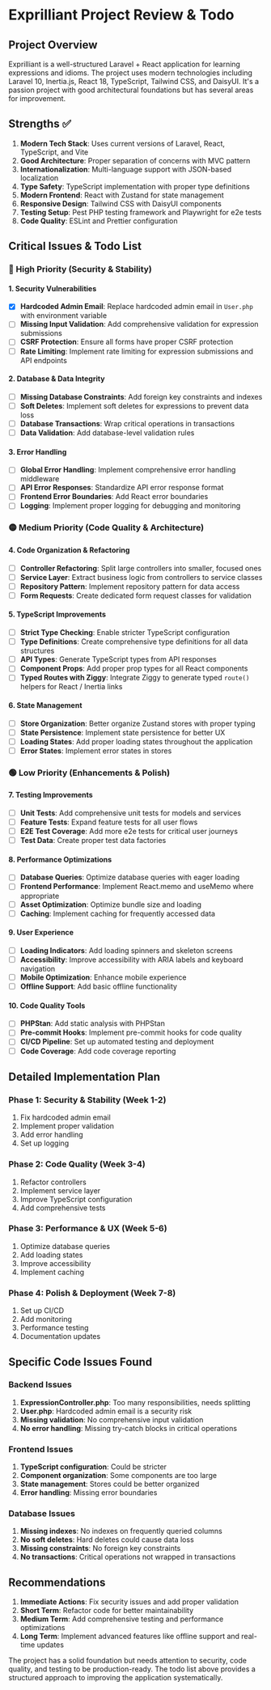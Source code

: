 # Exprilliant Project Review & Todo

## Project Overview
Exprilliant is a well-structured Laravel + React application for learning expressions and idioms. The project uses modern technologies including Laravel 10, Inertia.js, React 18, TypeScript, Tailwind CSS, and DaisyUI. It's a passion project with good architectural foundations but has several areas for improvement.

## Strengths ✅

1. **Modern Tech Stack**: Uses current versions of Laravel, React, TypeScript, and Vite
2. **Good Architecture**: Proper separation of concerns with MVC pattern
3. **Internationalization**: Multi-language support with JSON-based localization
4. **Type Safety**: TypeScript implementation with proper type definitions
5. **Modern Frontend**: React with Zustand for state management
6. **Responsive Design**: Tailwind CSS with DaisyUI components
7. **Testing Setup**: Pest PHP testing framework and Playwright for e2e tests
8. **Code Quality**: ESLint and Prettier configuration

## Critical Issues & Todo List

### 🔴 High Priority (Security & Stability)

#### 1. **Security Vulnerabilities**
- [x] **Hardcoded Admin Email**: Replace hardcoded admin email in `User.php` with environment variable
- [ ] **Missing Input Validation**: Add comprehensive validation for expression submissions
- [ ] **CSRF Protection**: Ensure all forms have proper CSRF protection
- [ ] **Rate Limiting**: Implement rate limiting for expression submissions and API endpoints

#### 2. **Database & Data Integrity**
- [ ] **Missing Database Constraints**: Add foreign key constraints and indexes
- [ ] **Soft Deletes**: Implement soft deletes for expressions to prevent data loss
- [ ] **Database Transactions**: Wrap critical operations in transactions
- [ ] **Data Validation**: Add database-level validation rules

#### 3. **Error Handling**
- [ ] **Global Error Handling**: Implement comprehensive error handling middleware
- [ ] **API Error Responses**: Standardize API error response format
- [ ] **Frontend Error Boundaries**: Add React error boundaries
- [ ] **Logging**: Implement proper logging for debugging and monitoring

### 🟡 Medium Priority (Code Quality & Architecture)

#### 4. **Code Organization & Refactoring**
- [ ] **Controller Refactoring**: Split large controllers into smaller, focused ones
- [ ] **Service Layer**: Extract business logic from controllers to service classes
- [ ] **Repository Pattern**: Implement repository pattern for data access
- [ ] **Form Requests**: Create dedicated form request classes for validation

#### 5. **TypeScript Improvements**
- [ ] **Strict Type Checking**: Enable stricter TypeScript configuration
- [ ] **Type Definitions**: Create comprehensive type definitions for all data structures
- [ ] **API Types**: Generate TypeScript types from API responses
- [ ] **Component Props**: Add proper prop types for all React components
- [ ] **Typed Routes with Ziggy**: Integrate Ziggy to generate typed `route()` helpers for React / Inertia links

#### 6. **State Management**
- [ ] **Store Organization**: Better organize Zustand stores with proper typing
- [ ] **State Persistence**: Implement state persistence for better UX
- [ ] **Loading States**: Add proper loading states throughout the application
- [ ] **Error States**: Implement error states in stores

### 🟢 Low Priority (Enhancements & Polish)

#### 7. **Testing Improvements**
- [ ] **Unit Tests**: Add comprehensive unit tests for models and services
- [ ] **Feature Tests**: Expand feature tests for all user flows
- [ ] **E2E Test Coverage**: Add more e2e tests for critical user journeys
- [ ] **Test Data**: Create proper test data factories

#### 8. **Performance Optimizations**
- [ ] **Database Queries**: Optimize database queries with eager loading
- [ ] **Frontend Performance**: Implement React.memo and useMemo where appropriate
- [ ] **Asset Optimization**: Optimize bundle size and loading
- [ ] **Caching**: Implement caching for frequently accessed data

#### 9. **User Experience**
- [ ] **Loading Indicators**: Add loading spinners and skeleton screens
- [ ] **Accessibility**: Improve accessibility with ARIA labels and keyboard navigation
- [ ] **Mobile Optimization**: Enhance mobile experience
- [ ] **Offline Support**: Add basic offline functionality

#### 10. **Code Quality Tools**
- [ ] **PHPStan**: Add static analysis with PHPStan
- [ ] **Pre-commit Hooks**: Implement pre-commit hooks for code quality
- [ ] **CI/CD Pipeline**: Set up automated testing and deployment
- [ ] **Code Coverage**: Add code coverage reporting

## Detailed Implementation Plan

### Phase 1: Security & Stability (Week 1-2)
1. Fix hardcoded admin email
2. Implement proper validation
3. Add error handling
4. Set up logging

### Phase 2: Code Quality (Week 3-4)
1. Refactor controllers
2. Implement service layer
3. Improve TypeScript configuration
4. Add comprehensive tests

### Phase 3: Performance & UX (Week 5-6)
1. Optimize database queries
2. Add loading states
3. Improve accessibility
4. Implement caching

### Phase 4: Polish & Deployment (Week 7-8)
1. Set up CI/CD
2. Add monitoring
3. Performance testing
4. Documentation updates

## Specific Code Issues Found

### Backend Issues
1. **ExpressionController.php**: Too many responsibilities, needs splitting
2. **User.php**: Hardcoded admin email is a security risk
3. **Missing validation**: No comprehensive input validation
4. **No error handling**: Missing try-catch blocks in critical operations

### Frontend Issues
1. **TypeScript configuration**: Could be stricter
2. **Component organization**: Some components are too large
3. **State management**: Stores could be better organized
4. **Error handling**: Missing error boundaries

### Database Issues
1. **Missing indexes**: No indexes on frequently queried columns
2. **No soft deletes**: Hard deletes could cause data loss
3. **Missing constraints**: No foreign key constraints
4. **No transactions**: Critical operations not wrapped in transactions

## Recommendations

1. **Immediate Actions**: Fix security issues and add proper validation
2. **Short Term**: Refactor code for better maintainability
3. **Medium Term**: Add comprehensive testing and performance optimizations
4. **Long Term**: Implement advanced features like offline support and real-time updates

The project has a solid foundation but needs attention to security, code quality, and testing to be production-ready. The todo list above provides a structured approach to improving the application systematically. 